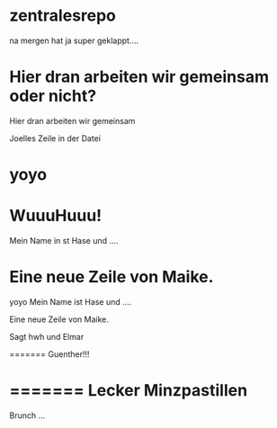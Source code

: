 zentralesrepo
=============

na mergen hat ja super geklappt.... 

Hier dran arbeiten wir gemeinsam oder nicht?
=======
Hier dran arbeiten wir gemeinsam


Joelles Zeile in der Datei

yoyo
=======

WuuuHuuu!
=======

Mein Name in st Hase und ....

Eine neue Zeile von Maike.
=======
yoyo
Mein Name ist Hase und ....

Eine neue Zeile von Maike.

Sagt hwh
und Elmar

=======
Guenther!!!


=======
Lecker Minzpastillen
====================

Brunch ...

